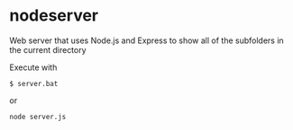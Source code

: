 # nodeserver
Web server that uses Node.js and Express to show all of the subfolders in the current directory

Execute with
```
$ server.bat
```
or
```
node server.js
```
